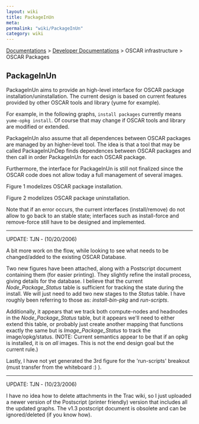 ```yaml
---
layout: wiki
title: PackageInUn
meta: 
permalink: "wiki/PackageInUn"
category: wiki
---
```

<!-- Name: PackageInUn -->
<!-- Version: 4 -->
<!-- Author: naughtont -->
[Documentations](Document) > [Developer Documentations](DevelDocs) > OSCAR infrastructure > OSCAR Packages

## PackageInUn

PackageInUn aims to provide an high-level interface for OSCAR package
installation/uninstallation. The current design is based on current features
provided by other OSCAR tools and library (yume for example).

For example, in the following graphs, `install packages` currently means
`yume-opkg install`. Of course that may change if OSCAR tools and library
are modified or extended.

PackageInUn also assume that all dependences between OSCAR packages are managed
by an higher-level tool. The idea is that a tool that may be called
PackageInUnDep finds dependences between OSCAR packages and then call in order
PackageInUn for each OSCAR package.

Furthermore, the interface for PackageInUn is still not finalized since the
OSCAR code does not allow today a full management of several images.

Figure 1 modelizes OSCAR package installation.

Figure 2 modelizes OSCAR package uninstallation.

Note that if an error occurs, the current interfaces (install/remove) do not
allow to go back to an stable state; interfaces such as install-force and
remove-force still have to be designed and implemented.


----

UPDATE: TJN - (10/20/2006) 

A bit more work on the flow, while looking to see what needs to be changed/added to the
existing OSCAR Database.

Two new figures have been attached, along with a Postscript document 
containing them (for easier printing).  They slightly refine the install process, giving
details for the database.  I believe that the current _Node_Package_Status_ table is sufficient 
for tracking the state during the install.  We will just need to add two new stages to the 
_Status_ table.  I have roughly been referring to those as: _install-bin-pkg_ and _run-scripts_.

Additionally, it appears that we track both compute-nodes and headnodes in the _Node_Package_Status_ table, 
but it appears we'll need to either extend this table, or probably just create another mapping that functions
exactly the same but is _Image_Package_Status_ to track the image/opkg/status.  (NOTE: Current semantics appear
to be that if an opkg is installed, it is on *all* images.  This is not the end design goal but the current
rule.)

Lastly, I have not yet generated the 3rd figure for the 'run-scripts' breakout (must transfer from the whiteboard :) ).



----

UPDATE: TJN - (10/23/2006)

I have no idea how to delete attachments in the Trac wiki, so I just uploaded a newer version of the Postscript (printer friendly) version that includes all the updated graphs.  The v1.3 postscript document is obsolete and can be ignored/deleted (if you know how). 
